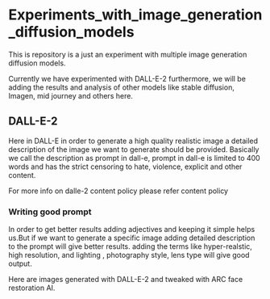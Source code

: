 
# Experiments_with_image_generation_diffusion_models
This is repository is a just an experiment with multiple image generation diffusion models.

Currently we have experimented with DALL-E-2 furthermore, we will be adding the results and analysis of other models 
like stable diffusion, Imagen, mid journey and others here.

## DALL-E-2 
Here in DALL-E in order to generate a high quality realistic image a detailed description of the image we want to generate should be provided.
Basically we call the description as prompt in dall-e, prompt in dall-e is limited to 400 words and has the strict censoring to hate, violence, explicit and other content.

For more info on dalle-2 content policy please refer content policy

[arbitrary case-insensitive reference text]: https://labs.openai.com/policies/content-policy#:~:text=In%20your%20usage%2C%20you%20must,promoting%20hate%20based%20on%20identity



### Writing good prompt
In order to get better results adding adjectives and keeping it simple helps us.But if we want to generate a specific image adding detailed description to the prompt will give better results. adding the terms like hyper-realstic, high resolution, and lighting , photography style, lens type will give good output.

Here are images generated with DALL-E-2 and tweaked with ARC face restoration AI.













